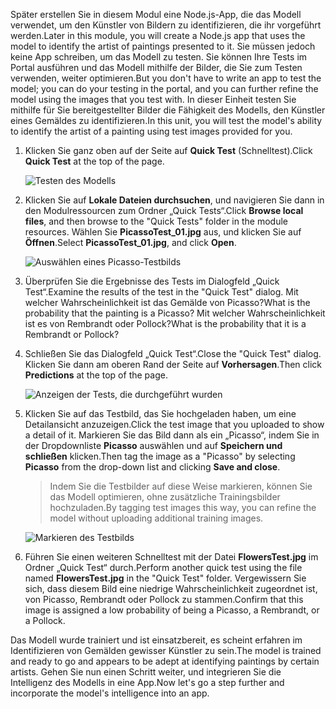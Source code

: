 <span data-ttu-id="4f13b-101">Später erstellen Sie in diesem Modul eine Node.js-App, die das Modell verwendet, um den Künstler von Bildern zu identifizieren, die ihr vorgeführt werden.</span><span class="sxs-lookup"><span data-stu-id="4f13b-101">Later in this module, you will create a Node.js app that uses the model to identify the artist of paintings presented to it.</span></span> <span data-ttu-id="4f13b-102">Sie müssen jedoch keine App schreiben, um das Modell zu testen. Sie können Ihre Tests im Portal ausführen und das Modell mithilfe der Bilder, die Sie zum Testen verwenden, weiter optimieren.</span><span class="sxs-lookup"><span data-stu-id="4f13b-102">But you don't have to write an app to test the model; you can do your testing in the portal, and you can further refine the model using the images that you test with.</span></span> <span data-ttu-id="4f13b-103">In dieser Einheit testen Sie mithilfe für Sie bereitgestellter Bilder die Fähigkeit des Modells, den Künstler eines Gemäldes zu identifizieren.</span><span class="sxs-lookup"><span data-stu-id="4f13b-103">In this unit, you will test the model's ability to identify the artist of a painting using test images provided for you.</span></span>

1. <span data-ttu-id="4f13b-104">Klicken Sie ganz oben auf der Seite auf **Quick Test** (Schnelltest).</span><span class="sxs-lookup"><span data-stu-id="4f13b-104">Click **Quick Test** at the top of the page.</span></span>

    ![Testen des Modells](../media-draft/4-portal-click-quick-test.png)

1. <span data-ttu-id="4f13b-106">Klicken Sie auf **Lokale Dateien durchsuchen**, und navigieren Sie dann in den Modulressourcen zum Ordner „Quick Tests“.</span><span class="sxs-lookup"><span data-stu-id="4f13b-106">Click **Browse local files**, and then browse to the "Quick Tests" folder in the module resources.</span></span> <span data-ttu-id="4f13b-107">Wählen Sie **PicassoTest_01.jpg** aus, und klicken Sie auf **Öffnen**.</span><span class="sxs-lookup"><span data-stu-id="4f13b-107">Select **PicassoTest_01.jpg**, and click **Open**.</span></span>

    ![Auswählen eines Picasso-Testbilds](../media-draft/4-portal-select-test-01.png)

1. <span data-ttu-id="4f13b-109">Überprüfen Sie die Ergebnisse des Tests im Dialogfeld „Quick Test“.</span><span class="sxs-lookup"><span data-stu-id="4f13b-109">Examine the results of the test in the "Quick Test" dialog.</span></span> <span data-ttu-id="4f13b-110">Mit welcher Wahrscheinlichkeit ist das Gemälde von Picasso?</span><span class="sxs-lookup"><span data-stu-id="4f13b-110">What is the probability that the painting is a Picasso?</span></span> <span data-ttu-id="4f13b-111">Mit welcher Wahrscheinlichkeit ist es von Rembrandt oder Pollock?</span><span class="sxs-lookup"><span data-stu-id="4f13b-111">What is the probability that it is a Rembrandt or Pollock?</span></span>

1. <span data-ttu-id="4f13b-112">Schließen Sie das Dialogfeld „Quick Test“.</span><span class="sxs-lookup"><span data-stu-id="4f13b-112">Close the "Quick Test" dialog.</span></span> <span data-ttu-id="4f13b-113">Klicken Sie dann am oberen Rand der Seite auf **Vorhersagen**.</span><span class="sxs-lookup"><span data-stu-id="4f13b-113">Then click **Predictions** at the top of the page.</span></span>

    ![Anzeigen der Tests, die durchgeführt wurden](../media-draft/4-portal-select-predictions.png)

1. <span data-ttu-id="4f13b-115">Klicken Sie auf das Testbild, das Sie hochgeladen haben, um eine Detailansicht anzuzeigen.</span><span class="sxs-lookup"><span data-stu-id="4f13b-115">Click the test image that you uploaded to show a detail of it.</span></span> <span data-ttu-id="4f13b-116">Markieren Sie das Bild dann als ein „Picasso“, indem Sie in der Dropdownliste **Picasso** auswählen und auf **Speichern und schließen** klicken.</span><span class="sxs-lookup"><span data-stu-id="4f13b-116">Then tag the image as a "Picasso" by selecting **Picasso** from the drop-down list and clicking **Save and close**.</span></span>

    > <span data-ttu-id="4f13b-117">Indem Sie die Testbilder auf diese Weise markieren, können Sie das Modell optimieren, ohne zusätzliche Trainingsbilder hochzuladen.</span><span class="sxs-lookup"><span data-stu-id="4f13b-117">By tagging test images this way, you can refine the model without uploading additional training images.</span></span>
 
    ![Markieren des Testbilds](../media-draft/4-tag-test-image.png)

1. <span data-ttu-id="4f13b-119">Führen Sie einen weiteren Schnelltest mit der Datei **FlowersTest.jpg** im Ordner „Quick Test“ durch.</span><span class="sxs-lookup"><span data-stu-id="4f13b-119">Perform another quick test using the file named **FlowersTest.jpg** in the "Quick Test" folder.</span></span> <span data-ttu-id="4f13b-120">Vergewissern Sie sich, dass diesem Bild eine niedrige Wahrscheinlichkeit zugeordnet ist, von Picasso, Rembrandt oder Pollock zu stammen.</span><span class="sxs-lookup"><span data-stu-id="4f13b-120">Confirm that this image is assigned a low probability of being a Picasso, a Rembrandt, or a Pollock.</span></span>

<span data-ttu-id="4f13b-121">Das Modell wurde trainiert und ist einsatzbereit, es scheint erfahren im Identifizieren von Gemälden gewisser Künstler zu sein.</span><span class="sxs-lookup"><span data-stu-id="4f13b-121">The model is trained and ready to go and appears to be adept at identifying paintings by certain artists.</span></span> <span data-ttu-id="4f13b-122">Gehen Sie nun einen Schritt weiter, und integrieren Sie die Intelligenz des Modells in eine App.</span><span class="sxs-lookup"><span data-stu-id="4f13b-122">Now let's go a step further and incorporate the model's intelligence into an app.</span></span>